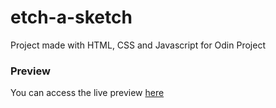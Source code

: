 # etch-a-sketch
Project made with HTML, CSS and Javascript for Odin Project
### Preview
You can access the live preview [here](https://josiaspires.github.io/etch-a-sketch/)